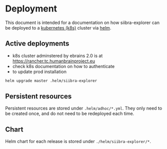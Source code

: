 # Deployment

This document is intended for a documentation on how siibra-explorer can be deployed to a [kubernetes (k8s)](https://kubernetes.io/) cluster via [helm](https://helm.sh/).

## Active deployments

- k8s cluster adminstered by ebrains 2.0 is at https://rancher.tc.humanbrainproject.eu
- check k8s documentation on how to authenticate
- to update prod installation

```sh
helm upgrade master .helm/siibra-explorer
```

## Persistent resources

Persistent resources are stored under `.helm/adhoc/*.yml`. They only need to be created once, and do not need to be redeployed each time.

## Chart

Helm chart for each release is stored under `./helm/siibra-explorer/*`.

